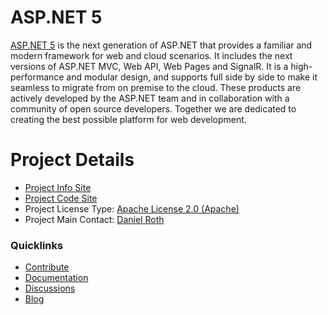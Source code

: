 # ASP.NET 5

[ASP.NET 5](http://www.asp.net/vnext) is the next generation of ASP.NET that provides a familiar and modern framework for web and cloud scenarios. It includes the next versions of ASP.NET MVC, Web API, Web Pages and SignalR. It is a high-performance and modular design, and supports full side by side to make it seamless to migrate from on premise to the cloud. These products are actively developed by the ASP.NET team and in collaboration with a community of open source developers. Together we are dedicated to creating the best possible platform for web development.

# Project Details

* [Project Info Site](http://www.asp.net/vnext)
* [Project Code Site](https://github.com/aspnet/home)
* Project License Type: [Apache License 2.0 (Apache)](https://github.com/aspnet/Home/blob/master/LICENSE.txt)
* Project Main Contact: [Daniel Roth](http://www.codeplex.com/site/users/view/danroth27)

### Quicklinks

* [Contribute](https://github.com/aspnet/Home/blob/master/CONTRIBUTING.md)
* [Documentation](https://github.com/aspnet/Home/wiki)
* [Discussions](https://github.com/aspnet/Home/issues)
* [Blog](http://blogs.msdn.com/b/webdev/)
